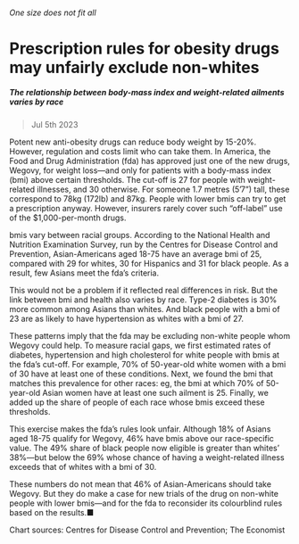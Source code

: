 ###### One size does not fit all
# Prescription rules for obesity drugs may unfairly exclude non-whites 
##### The relationship between body-mass index and weight-related ailments varies by race 
> Jul 5th 2023 


Potent new anti-obesity drugs can reduce body weight by 15-20%. However, regulation and costs limit who can take them. In America, the Food and Drug Administration (fda) has approved just one of the new drugs, Wegovy, for weight loss—and only for patients with a body-mass index (bmi) above certain thresholds. The cut-off is 27 for people with weight-related illnesses, and 30 otherwise. For someone 1.7 metres (5’7”) tall, these correspond to 78kg (172lb) and 87kg. People with lower bmis can try to get a prescription anyway. However, insurers rarely cover such “off-label” use of the $1,000-per-month drugs.
bmis vary between racial groups. According to the National Health and Nutrition Examination Survey, run by the Centres for Disease Control and Prevention, Asian-Americans aged 18-75 have an average bmi of 25, compared with 29 for whites, 30 for Hispanics and 31 for black people. As a result, few Asians meet the fda’s criteria.


This would not be a problem if it reflected real differences in risk. But the link between bmi and health also varies by race. Type-2 diabetes is 30% more common among Asians than whites. And black people with a bmi of 23 are as likely to have hypertension as whites with a bmi of 27.
These patterns imply that the fda may be excluding non-white people whom Wegovy could help. To measure racial gaps, we first estimated rates of diabetes, hypertension and high cholesterol for white people with bmis at the fda’s cut-off. For example, 70% of 50-year-old white women with a bmi of 30 have at least one of these conditions. Next, we found the bmi that matches this prevalence for other races: eg, the bmi at which 70% of 50-year-old Asian women have at least one such ailment is 25. Finally, we added up the share of people of each race whose bmis exceed these thresholds.


This exercise makes the fda’s rules look unfair. Although 18% of Asians aged 18-75 qualify for Wegovy, 46% have bmis above our race-specific value. The 49% share of black people now eligible is greater than whites’ 38%—but below the 69% whose chance of having a weight-related illness exceeds that of whites with a bmi of 30.
These numbers do not mean that 46% of Asian-Americans should take Wegovy. But they do make a case for new trials of the drug on non-white people with lower bmis—and for the fda to reconsider its colourblind rules based on the results.■
Chart sources: Centres for Disease Control and Prevention; The Economist
